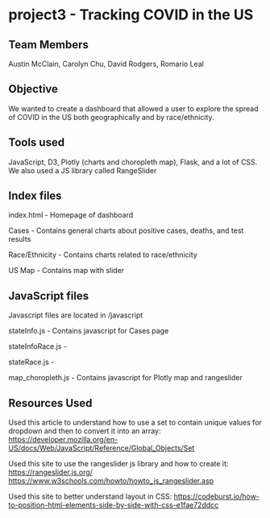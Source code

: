 # project3 - Tracking COVID in the US
## Team Members
Austin McClain, Carolyn Chu, David Rodgers, Romario Leal

## Objective
We wanted to create a dashboard that allowed a user to explore the spread of COVID in the US both geographically and by race/ethnicity.

## Tools used
JavaScript, D3, Plotly (charts and choropleth map), Flask, and a lot of CSS. We also used a JS library called RangeSlider



## Index files

index.html - Homepage of dashboard

Cases - Contains general charts about positive cases, deaths, and test results

Race/Ethnicity - Contains charts related to race/ethnicity

US Map - Contains map with slider



## JavaScript files

Javascript files are located in /javascript

stateInfo.js - Contains javascript for Cases page

stateInfoRace.js - 

stateRace.js - 

map_choropleth.js - Contains javascript for Plotly map and rangeslider



## Resources Used
Used this article to understand how to use a set to contain unique values for dropdown and then to convert it into an array:
https://developer.mozilla.org/en-US/docs/Web/JavaScript/Reference/Global_Objects/Set

Used this site to use the rangeslider js library and how to create it:
https://rangeslider.js.org/
https://www.w3schools.com/howto/howto_js_rangeslider.asp

Used this site to better understand layout in CSS:
https://codeburst.io/how-to-position-html-elements-side-by-side-with-css-e1fae72ddcc
